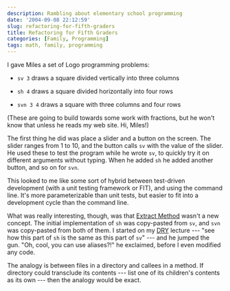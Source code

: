 ```yaml
---
description: Rambling about elementary school programming
date: '2004-09-08 22:12:59'
slug: refactoring-for-fifth-graders
title: Refactoring for Fifth Graders
categories: [Family, Programming]
tags: math, family, programming
---
```


I gave Miles a set of Logo programming problems:

* `sv 3` draws a square divided vertically into three columns

* `sh 4` draws a square divided horizontally into four rows

* `svn 3 4` draws a square with three columns and four rows

(These are going to build towards some work with fractions, but he won't know that unless he reads my web site.  Hi, Miles!)

The first thing he did was place a slider and a button on the screen.  The slider ranges from 1 to 10, and the button calls `sv` with the value of the slider.  He used these to test the program while he wrote `sv`, to quickly try it on different arguments without typing.  When he added `sh` he added another button, and so on for `svn`.

This looked to me like some sort of hybrid between test-driven development (with a unit testing framework or FIT), and using the command line.  It's more parameterizable than unit tests, but easier to fit into a development cycle than the command line.

What was really interesting, though, was that [Extract Method](http://www.refactoring.com/catalog/extractMethod.html) wasn't a new concept. The initial implementation of `sh` was copy-pasted from `sv`, and `svn` was copy-pasted from both of them.  I started on my [DRY](http://c2.com/cgi/wiki?DontRepeatYourself) lecture --- "see how this part of `sh` is the same as this part of `sv`" --- and he jumped the gun.  "Oh, cool, you can use aliases?!" he exclaimed, before I even modified any code.

The analogy is between files in a directory and callees in a method.  If directory could transclude its contents --- list one of its children's contents as its own --- then the analogy would be exact.
